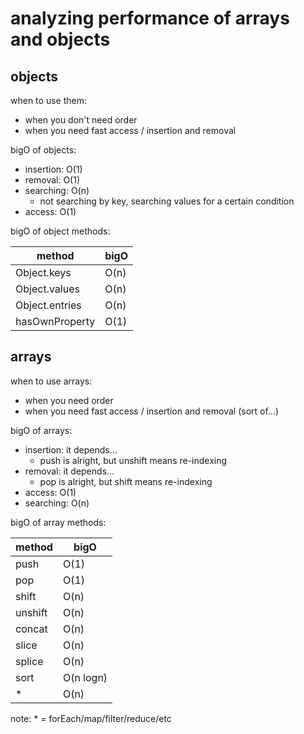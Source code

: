 # analyzing performance of arrays and objects

## objects

when to use them:
- when you don't need order
- when you need fast access / insertion and removal

bigO of objects:
- insertion: O(1)
- removal: O(1)
- searching: O(n)
  - not searching by key, searching values for a certain condition
- access: O(1)

bigO of object methods:

method         | bigO
-------------- | ------
Object.keys    | O(n)
Object.values  | O(n)
Object.entries | O(n)
hasOwnProperty | O(1)


## arrays

when to use arrays:
- when you need order
- when you need fast access / insertion and removal (sort of...)

bigO of arrays:
- insertion: it depends...
  - push is alright, but unshift means re-indexing
- removal: it depends...
  - pop is alright, but shift means re-indexing
- access: O(1)
- searching: O(n)

bigO of array methods:

method  | bigO
------- | ------
push    | O(1)
pop     | O(1)
shift   | O(n)
unshift | O(n)
concat  | O(n)
slice   | O(n)
splice  | O(n)
sort    | O(n logn)
*       | O(n)

note: * = forEach/map/filter/reduce/etc
